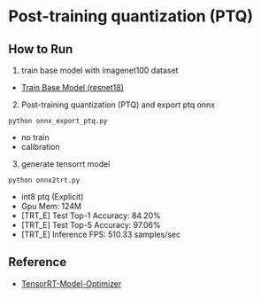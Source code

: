 # Post-training quantization (PTQ)

## How to Run

1. train base model with imagenet100 dataset
- [Train Base Model (resnet18)](tmo/base_model/README.md)

2. Post-training quantization (PTQ) and export ptq onnx
```
python onnx_export_ptq.py
```
- no train 
- calibration

3. generate tensorrt model
```
python onnx2trt.py
```
- int8 ptq (Explicit)
- Gpu Mem: 124M
- [TRT_E] Test Top-1 Accuracy: 84.20%
- [TRT_E] Test Top-5 Accuracy: 97.06%
- [TRT_E] Inference FPS: 510.33 samples/sec

## Reference

- [TensorRT-Model-Optimizer](https://github.com/NVIDIA/TensorRT-Model-Optimizer)
